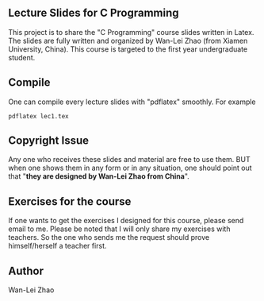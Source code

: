 ## Lecture Slides for C Programming

This project is to share the "C Programming" course slides written in Latex. The slides are fully written and organized by Wan-Lei Zhao (from Xiamen University, China). This course is targeted to the first year undergraduate student. 

## Compile
One can compile every lecture slides with "pdflatex" smoothly. For example
```
pdflatex lec1.tex
```

## Copyright Issue
Any one who receives these slides and material are free to use them. BUT when one shows them in any form or in any situation, one should point out that "**they are designed by Wan-Lei Zhao from China**".

## Exercises for the course
If one wants to get the exercises I designed for this course, please send email to me. Please be noted that I will only share my exercises with teachers. So the one who sends me the request should prove himself/herself a teacher first.

## Author
Wan-Lei Zhao
